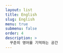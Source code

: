 ```yaml
---
layout: list
title: English
slug: English
menu: true
submenu: false
order: 4
description: >
  꾸준히 영어를 기억하는 공간
---
```

